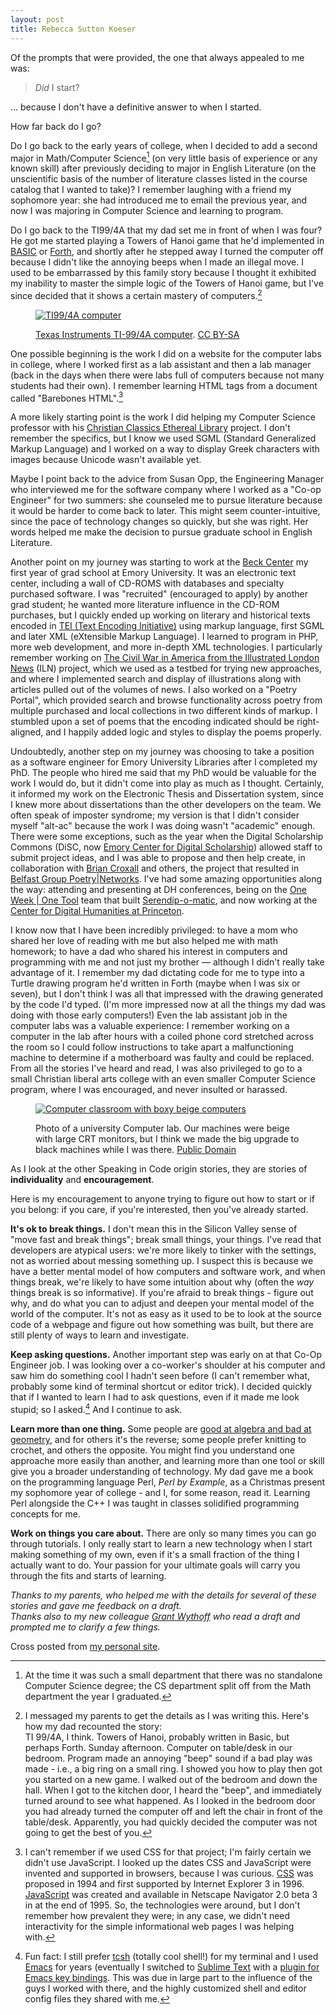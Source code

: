 ```yaml
---
layout: post
title: Rebecca Sutton Koeser
---
```


Of the prompts that were provided, the one that always appealed to me was:

> *Did* I start?

... because I don't have a definitive answer to when I started.

How far back do I go?

Do I go back to the early years of college, when I decided to add a second major in Math/Computer Science[^1]
\(on very little basis of experience or any known skill\) after previously deciding to major in English Literature (on the unscientific basis of the number of literature classes listed in the course catalog that I wanted to take)?  I remember laughing with a friend my sophomore year: she had introduced me to email the previous year, and now I was majoring in Computer Science and learning to program.

Do I go back to the TI99/4A that my dad set me in front of when I was four? He got me started playing a Towers of Hanoi game that he'd implemented in [BASIC](https://en.wikipedia.org/wiki/BASIC) or [Forth](https://www.forth.com/forth/), and shortly after he stepped away I turned the computer off because I didn't like the annoying beeps when I made an illegal move. I used to be embarrassed by this family story because I thought it exhibited my inability to master the simple logic of the Towers of Hanoi game, but I've since decided that it shows a certain mastery of computers.[^2]

<figure>
    <a href="https://rlskoeser.github.io/images/posts/TI99.jpg" class="image-popup">
        <img src="https://rlskoeser.github.io/images/posts/TI99.jpg" alt="TI99/4A computer" style="max-width: 100%">
    </a>
<figcaption>
    <p><a href="https://en.wikipedia.org/wiki/Texas_Instruments_TI-99/4A">Texas Instruments TI-99/4A computer</a>. <a href="https://en.wikipedia.org/wiki/Texas_Instruments_TI-99/4A#/media/File:TI99-IMG_7132.jpg" class="image-popup">CC BY-SA</a></p>
</figcaption>
</figure>

One possible beginning is the work I did on a website for the computer labs in college, where I worked first as a lab assistant and then a lab manager (back in the days when there were labs full of computers because not many students had their own). I remember learning HTML tags from a document called "Barebones HTML".[^3]

A more likely starting point is the work I did helping my Computer Science professor with his [Christian Classics Ethereal Library](http://www.ccel.org/) project. I don't remember the specifics, but I know we used SGML (Standard Generalized Markup Language) and I worked on a way to display Greek characters with images because Unicode wasn't available yet.

Maybe I point back to the advice from Susan Opp, the Engineering Manager who interviewed me for the software company where I worked as a "Co-op Engineer" for two summers: she counseled me to pursue literature because it would be harder to come back to later.  This might seem counter-intuitive, since the pace of technology changes so quickly, but she was right. Her words helped me make the decision to pursue graduate school in English Literature.

Another point on my journey was starting to work at the [Beck Center](http://beck-sites.library.emory.edu/) my first year of grad school at Emory University. It was an electronic text center, including a wall of CD-ROMS with databases and specialty purchased software. I was "recruited" (encouraged to apply) by another grad student; he wanted more literature influence in the CD-ROM purchases, but I quickly ended up working on literary and historical texts encoded in [TEI (Text Encoding Initiative)](https://tei-c.org/) using markup language, first SGML and later XML (eXtensible Markup Language). I learned to program in PHP, more web development, and more in-depth XML technologies. I particularly remember working on [The Civil War in America from the Illustrated London News](http://iln.digitalscholarship.emory.edu/) (ILN) project, which we used as a testbed for trying new approaches, and where I implemented search and display of illustrations along with articles pulled out of the volumes of news. I also worked on a "Poetry Portal", which provided search and browse functionality across poetry from multiple purchased and local collections in two different kinds of markup. I stumbled upon a set of poems that the encoding indicated should be right-aligned, and I happily added logic and styles to display the poems properly.

Undoubtedly, another step on my journey was choosing to take a position as a software engineer for Emory University Libraries after I completed my PhD. The people who hired me said that my PhD would be valuable for the work I would do, but it didn't come into play as much as I thought. Certainly, it informed my work on the Electronic Thesis and Dissertation system, since I knew more about dissertations than the other developers on the team. We often speak of imposter syndrome; my version is that I didn't consider myself "alt-ac" because the work I was doing wasn't "academic" enough. There were some exceptions, such as the year when the Digital Scholarship Commons (DiSC, now [Emory Center for Digital Scholarship](http://digitalscholarship.emory.edu/)) allowed staff to submit project ideas, and I was able to propose and then help create, in collaboration with [Brian Croxall](https://www.briancroxall.net/) and others, the project that resulted in [Belfast Group Poetry\|Networks](https://belfastgroup.ecds.emory.edu/). I've had some amazing opportunities along the way: attending and presenting at DH conferences, being on the [One Week \| One Tool](http://oneweekonetool.org/) team that built [Serendip-o-matic](http://serendip-o-matic.com/), and now working at the [Center for Digital Humanities at Princeton](https://cdh.princeton.edu).

I know now that I have been incredibly privileged: to have a mom who shared her love of reading with me but also helped me with math homework; to have a dad who shared his interest in computers and programming with me and not just my brother — although I didn't really take advantage of it. I remember my dad dictating code for me to type into a Turtle drawing program he'd written in Forth (maybe when I was six or seven), but I don't think I was all that impressed with the drawing generated by the code I'd typed. (I'm more impressed now at all the things my dad was doing with those early computers!) Even the lab assistant job in the computer labs was a valuable experience: I remember working on a computer in the lab after hours with a coiled phone cord stretched across the room so I could follow instructions to take apart a malfunctioning machine to determine if a motherboard was faulty and could be replaced. From all the stories I've heard and read, I was also privileged to go to a small Christian liberal arts college with an even smaller Computer Science program, where I was encouraged, and never insulted or harassed.

<figure>
    <a href="https://upload.wikimedia.org/wikipedia/commons/thumb/4/40/Computer_lab_showing_desktop_PCs_warwick.jpg/1024px-Computer_lab_showing_desktop_PCs_warwick.jpg">
        <img src="https://upload.wikimedia.org/wikipedia/commons/thumb/4/40/Computer_lab_showing_desktop_PCs_warwick.jpg/1024px-Computer_lab_showing_desktop_PCs_warwick.jpg" alt="Computer classroom with boxy beige computers" style="max-width: 100%">
    </a>
<figcaption>
    <p>Photo of a university Computer lab. Our machines were beige with large CRT monitors, but I think we made the big upgrade to black machines while I was there. <a href="https://commons.wikimedia.org/wiki/File:Computer_lab_showing_desktop_PCs_warwick.jpg">Public Domain</a></p>
</figcaption>
</figure>

As I look at the other Speaking in Code origin stories, they are stories of **individuality** and **encouragement**.

Here is my encouragement to anyone trying to figure out how to start or if you belong: if you care, if you're interested, then you've already started.

**It's ok to break things.** I don't mean this in the Silicon Valley sense of "move fast and break things"; break small things, your things. I've read that developers are atypical users: we're more likely to tinker with the settings, not as worried about messing something up. I suspect this is because we have a better mental model of how computers and software work, and when things break, we're likely to have some intuition about why (often the *way* things break is so informative). If you're afraid to break things - figure out why, and do what you can to adjust and deepen your mental model of the world of the computer. It's not as easy as it used to be to look at the source code of a webpage and figure out how something was built, but there are still plenty of ways to learn and investigate.

**Keep asking questions.** Another important step was early on at that Co-Op Engineer job. I was looking over a co-worker's shoulder at his computer and saw him do something cool I hadn't seen before (I can't remember what, probably some kind of terminal shortcut or editor trick). I decided quickly that if I wanted to learn I had to ask questions, even if it made me look stupid; so I asked.[^4] And I continue to ask.

**Learn more than one thing.** Some people are [good at algebra and bad at geometry](https://psychology.stackexchange.com/questions/12234/why-are-some-people-good-at-algebra-and-bad-at-geometry-and-vice-versa), and for others it's the reverse; some people prefer knitting to crochet, and others the opposite. You might find you understand one approache more easily than  another, and learning more than one tool or skill give you a broader understanding of technology. My dad gave me a book on the programming language Perl, _Perl by Example_, as a Christmas present my sophomore year of college - and I, for some reason, read it. Learning Perl alongside the C++ I was taught in classes solidified programming concepts for me.

**Work on things you care about.** There are only so many times you can go through tutorials. I only really start to learn a new technology when I start making something of my own, even if it's a small fraction of the thing I actually want to do. Your passion for your ultimate goals will carry you through the fits and starts of learning.

*Thanks to my parents, who helped me with the details for several of these stories and gave me feedback on a draft. <br/>
Thanks also to my new colleague [Grant Wythoff](https://wythoff.net/) who read a draft and prompted me to clarify a few things.*

Cross posted from [my personal site](http://localhost:4000/2019/08/23/still-speaking-code/).

[^1]: At the time it was such a small department that there was no standalone Computer Science degree; the CS department split off from the Math department the year I graduated.

[^2]: I messaged my parents to get the details as I was writing this. Here's how my dad recounted the story:<br/>TI 99/4A, I think. Towers of Hanoi, probably written in Basic, but perhaps Forth. Sunday afternoon. Computer on table/desk in our bedroom. Program made an annoying "beep" sound if a bad play was made - i.e., a big ring on a small ring. I showed you how to play then got you started on a new game.  I walked out of the bedroom and down the hall. When I got to the kitchen door, I heard the "beep", and immediately turned around to see what happened. As I looked in the bedroom door you had already turned the computer off and left the chair in front of the table/desk. Apparently, you had quickly decided the computer was not going to get the best of you.

[^3]: I can't remember if we used CSS for that project; I'm fairly certain we didn't use JavaScript. I looked up the dates CSS and JavaScript were invented and supported in browsers, because I was curious. [CSS](https://www.w3.org/Style/CSS20/history.html) was proposed in 1994 and first supported by Internet Explorer 3 in 1996. [JavaScript](https://en.wikipedia.org/wiki/JavaScript) was created and available in Netscape Navigator 2.0 beta 3 in at the end of 1995. So, the technologies were around, but I don't remember how prevalent they were; in any case, we didn't need interactivity for the simple informational web pages I was helping with.

[^4]: Fun fact: I still prefer [tcsh](https://en.wikipedia.org/wiki/Tcsh) (totally cool shell!) for my terminal and I used [Emacs](https://www.gnu.org/software/emacs/emacs.html) for years (eventually I switched to [Sublime Text](https://www.sublimetext.com/) with a [plugin for Emacs key bindings](https://github.com/sublime-emacs/sublemacspro). This was due in large part to the influence of the guys I worked with there, and the highly customized shell and editor config files they shared with me.

